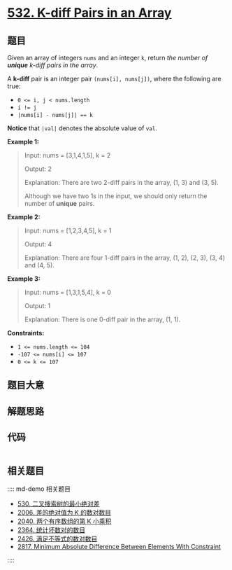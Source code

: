 # [532. K-diff Pairs in an Array](https://leetcode.com/problems/k-diff-pairs-in-an-array/)

## 题目

Given an array of integers `nums` and an integer `k`, return _the number of
**unique** k-diff pairs in the array_.

A **k-diff** pair is an integer pair `(nums[i], nums[j])`, where the following
are true:

  * `0 <= i, j < nums.length`
  * `i != j`
  * `|nums[i] - nums[j]| == k`

**Notice** that `|val|` denotes the absolute value of `val`.



**Example 1:**

> Input: nums = [3,1,4,1,5], k = 2
> 
> Output: 2
> 
> Explanation: There are two 2-diff pairs in the array, (1, 3) and (3, 5).
> 
> Although we have two 1s in the input, we should only return the number of **unique** pairs.

**Example 2:**

> Input: nums = [1,2,3,4,5], k = 1
> 
> Output: 4
> 
> Explanation: There are four 1-diff pairs in the array, (1, 2), (2, 3), (3, 4) and (4, 5).

**Example 3:**

> Input: nums = [1,3,1,5,4], k = 0
> 
> Output: 1
> 
> Explanation: There is one 0-diff pair in the array, (1, 1).

**Constraints:**

  * `1 <= nums.length <= 104`
  * `-107 <= nums[i] <= 107`
  * `0 <= k <= 107`


## 题目大意

## 解题思路

## 代码

```javascript

```

## 相关题目

:::: md-demo 相关题目
- [530. 二叉搜索树的最小绝对差](https://leetcode.com/problems/minimum-absolute-difference-in-bst)
- [2006. 差的绝对值为 K 的数对数目](https://leetcode.com/problems/count-number-of-pairs-with-absolute-difference-k)
- [2040. 两个有序数组的第 K 小乘积](https://leetcode.com/problems/kth-smallest-product-of-two-sorted-arrays)
- [2364. 统计坏数对的数目](https://leetcode.com/problems/count-number-of-bad-pairs)
- [2426. 满足不等式的数对数目](https://leetcode.com/problems/number-of-pairs-satisfying-inequality)
- [2817. Minimum Absolute Difference Between Elements With Constraint](https://leetcode.com/problems/minimum-absolute-difference-between-elements-with-constraint)

::::

